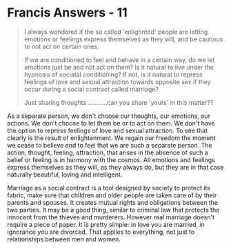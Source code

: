 # Francis Answers - 11

>I always wondered if the so called 'enlighnted' people are letting emotions or feelings express themselves as they will, and be cautious to not act on certain ones.
>
>If we are conditioned to feel and behave in a certain way, do we let emotions just be and not act on them? Is it natural to live under the hypnosis of sociatal conditioning? If not, is it natural to repress feelings of love and sexual attraction towards opposite sex if they occur during a social contract called marriage?
>
>Just sharing thoughts ...........can you share 'yours' in this matter??

As a separate person, we don't choose our thoughts, our emotions, our actions. We don't choose to let them be or to act on them. We don't have the option to repress feelings of love and sexual attraction. To see that clearly is the result of enlightenment. We regain our freedom the moment we cease to believe and to feel that we are such a separate person. The action, thought, feeling, attraction, that arises in the absence of such a belief or feeling is in harmony with the cosmos. All emotions and feelings express themselves as they will, as they always do, but they are in that case naturally beautiful, loving and intelligent.

Marriage as a social contract is a tool designed by society to protect its fabric, make sure that children and older people are taken care of by their parents and spouses. It creates mutual rights and obligations between the two parties. It may be a good thing, similar to criminal law that protects the innocent from the thieves and murderers. However real marriage doesn't require a piece of paper. It is pretty simple: in love you are married, in ignorance you are divorced. That applies to everything, not just to relationships between men and women.

